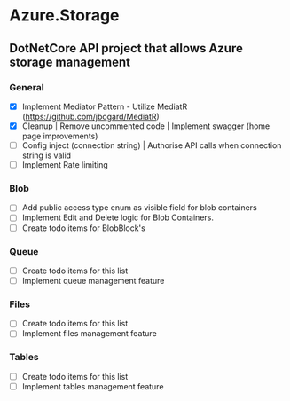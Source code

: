 # Azure.Storage

## DotNetCore API project that allows Azure storage management


### General
- [x] Implement Mediator Pattern - Utilize MediatR (https://github.com/jbogard/MediatR)
- [x] Cleanup | Remove uncommented code | Implement swagger (home page improvements)
- [ ] Config inject (connection string) | Authorise API calls when connection string is valid
- [ ] Implement Rate limiting

### Blob
- [ ] Add public access type enum as visible field for blob containers
- [ ] Implement Edit and Delete logic for Blob Containers.
- [ ] Create todo items for BlobBlock's

### Queue
- [ ] Create todo items for this list
- [ ] Implement queue management feature

### Files
- [ ] Create todo items for this list
- [ ] Implement files management feature

### Tables
- [ ] Create todo items for this list
- [ ] Implement tables management feature

